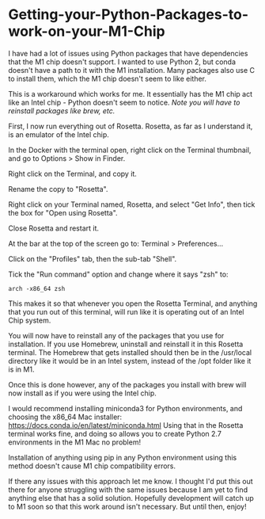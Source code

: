 # Getting-your-Python-Packages-to-work-on-your-M1-Chip
I have had a lot of issues using Python packages that have dependencies that the M1 chip doesn't support. 
I wanted to use Python 2, but conda doesn't have a path to it with the M1 installation.
Many packages also use C to install them, which the M1 chip doesn't seem to like either.

This is a workaround which works for me. It essentially has the M1 chip act like an Intel chip - Python doesn't seem to notice. 
*Note you will have to reinstall packages like brew, etc.*

First, I now run everything out of Rosetta. Rosetta, as far as I understand it, is an emulator of the Intel chip.

In the Docker with the terminal open, right click on the Terminal thumbnail, and go to Options > Show in Finder.

Right click on the Terminal, and copy it. 

Rename the copy to "Rosetta". 

Right click on your Terminal named, Rosetta, and select "Get Info", then tick the box for "Open using Rosetta".

Close Rosetta and restart it.

At the bar at the top of the screen go to: Terminal > Preferences...

Click on the "Profiles" tab, then the sub-tab "Shell".

Tick the "Run command" option and change where it says "zsh" to:

```
arch -x86_64 zsh
```

This makes it so that whenever you open the Rosetta Terminal, and anything that you run out of this terminal, will run like it is operating out of an Intel Chip system.

You will now have to reinstall any of the packages that you use for installation. If you use Homebrew, uninstall and reinstall it in this Rosetta terminal. The Homebrew that gets installed should then be in the /usr/local directory like it would be in an Intel system, instead of the /opt folder like it is in M1.

Once this is done however, any of the packages you install with brew will now install as if you were using the Intel chip.

I would recommend installing miniconda3 for Python environments, and choosing the x86_64 Mac installer:
https://docs.conda.io/en/latest/miniconda.html
Using that in the Rosetta terminal works fine, and doing so allows you to create Python 2.7 environments in the M1 Mac no problem!

Installation of anything using pip in any Python environment using this method doesn't cause M1 chip compatibility errors.

If there any issues with this approach let me know. 
I thought I'd put this out there for anyone struggling with the same issues because I am yet to find anything else that has a solid solution. 
Hopefully development will catch up to M1 soon so that this work around isn't necessary.
But until then, enjoy!
